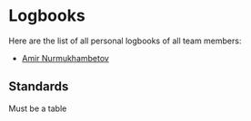 # Logbooks

Here are the list of all personal logbooks of all team members:

- [Amir Nurmukhambetov](./amir-nurmukhambetov.md)

## Standards

Must be a table

